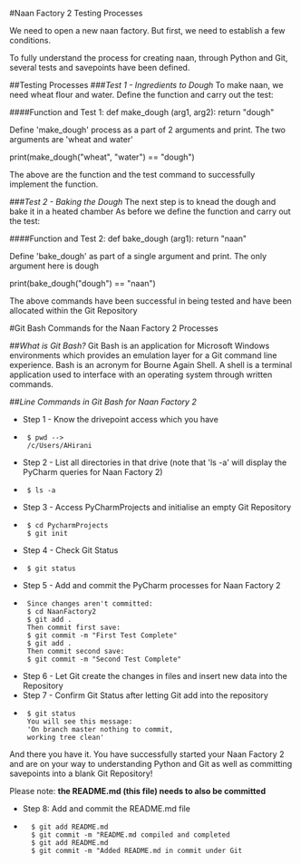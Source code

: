 #Naan Factory 2 Testing Processes

We need to open a new naan factory. But first, we need to establish a few conditions.

To fully understand the process for creating naan, through Python and Git, several tests and savepoints have been defined.

##Testing Processes 
###*Test 1 - Ingredients to Dough*
To make naan, we need wheat flour and water. Define the function and carry out the test:

####Function and Test 1:
def make_dough (arg1, arg2):
    return "dough"

Define 'make_dough' process as a part of 2 arguments and print. The two arguments are 'wheat and water'

print(make_dough("wheat", "water") == "dough")

The above are the function and the test command to successfully implement the function.

###*Test 2 - Baking the Dough*
The next step is to knead the dough and bake it in a heated chamber
As before we define the function and carry out the test:

####Function and Test 2:
def bake_dough (arg1):
    return "naan"

Define 'bake_dough' as part of a single argument and print. The only argument here is dough

print(bake_dough("dough") == "naan")

The above commands have been successful in being tested and have been allocated within the Git Repository

#Git Bash Commands for the Naan Factory 2 Processes

##*What is Git Bash?*
Git Bash is an application for Microsoft Windows environments which provides an emulation layer for a Git command line experience. Bash is an acronym for Bourne Again Shell. A shell is a terminal application used to interface with an operating system through written commands.

##*Line Commands in Git Bash for Naan Factory 2*
- Step 1 - Know the drivepoint access which you have
-      $ pwd -->
       /c/Users/AHirani
- Step 2 - List all directories in that drive (note that 'ls -a' will display the PyCharm queries for Naan Factory 2)
-      $ ls -a
- Step 3 - Access PyCharmProjects and initialise an empty Git Repository
-      $ cd PycharmProjects
       $ git init
- Step 4 - Check Git Status
-      $ git status
- Step 5 - Add and commit the PyCharm processes for Naan Factory 2
-      Since changes aren't committed:
       $ cd NaanFactory2
       $ git add .
       Then commit first save:
       $ git commit -m "First Test Complete"
       $ git add .
       Then commit second save:
       $ git commit -m "Second Test Complete"
- Step 6 - Let Git create the changes in files and insert new data into the Repository
- Step 7 - Confirm Git Status after letting Git add into the repository
-      $ git status
       You will see this message:
       'On branch master nothing to commit, 
       working tree clean'

And there you have it. You have successfully started your Naan Factory 2 and are on your way to understanding Python and Git as well as committing savepoints into a blank Git Repository!
       
Please note: **the README.md (this file) needs to also be committed**

- Step 8: Add and commit the README.md file
-       $ git add README.md
        $ git commit -m "README.md compiled and completed
        $ git add README.md
        $ git commit -m "Added README.md in commit under Git
